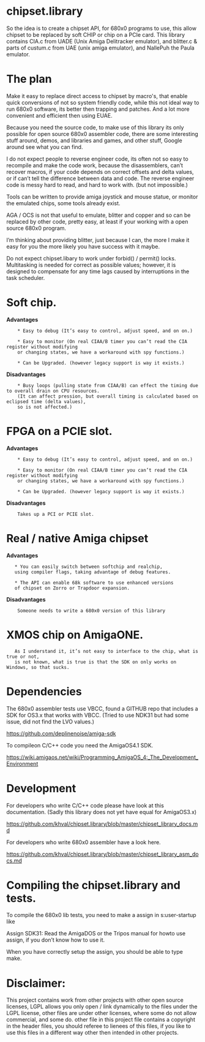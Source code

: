 # chipset.library

So the idea is to create a chipset API, for 680x0 programs to use, this allow chipset to be replaced by soft CHIP or chip on a PCIe card.
This library contains CIA.c from UADE (Unix Amiga Delitracker emulator), and blitter.c & parts of custum.c from UAE (unix amiga emulator), and NallePuh the Paula emulator.

# The plan

Make it easy to replace direct access to chipset by macro's, that enable quick conversions of not so system friendly code, while this not ideal way to run 680x0 software, its better then trapping and patches. And a lot more convenient and efficient then using EUAE.

Because you need the source code, to make use of this library its only possible for open source 680x0 assembler code, there are some interesting stuff around, demos, and libraries and games, and other stuff, Google around see what you can find.

I do not expect people to reverse engineer code, its often not so easy to recompile and make the code work, because the disassemblers, can’t recover macros, if your code depends on correct offsets and delta values, or if can’t tell the difference between data and code. The reverse engineer code is messy hard to read, and hard to work with. (but not impossible.)

Tools can be written to provide amiga joystick and mouse statue, or monitor the emulated chips, some tools already exist.

AGA / OCS is not that useful to emulate, blitter and copper and so can be replaced by other code, 
pretty easy, at least if your working with a open source 680x0 program.

I’m thinking about providing blitter, just because I can, the more I make it easy for you the more likely you have success with it maybe.

Do not expect chipset.libary to work under forbid() / permit() locks.
Multitasking is needed for correct as possible values; however, it is designed to compensate for any 
time lags caused by interruptions in the task scheduler.

# Soft chip.

**Advantages**

        * Easy to debug (It’s easy to control, adjust speed, and on on.)

        * Easy to monitor (On real CIAA/B timer you can’t read the CIA register without modifying
        or changing states, we have a workaround with spy functions.)

        * Can be Upgraded. (however legacy support is way it exists.)

**Disadvantages**
    
        * Busy loops (pulling state from CIAA/B) can effect the timing due to overall drain on CPU resources.
        (It can affect pression, but overall timing is calculated based on eclipsed time (delta values),
        so is not affected.)

# FPGA on a PCIE slot.

**Advantages**

        * Easy to debug (It’s easy to control, adjust speed, and on on.)

        * Easy to monitor (On real CIAA/B timer you can’t read the CIA register without modifying
        or changing states, we have a workaround with spy functions.)

        * Can be Upgraded. (however legacy support is way it exists.)
        
**Disadvantages**

        Takes up a PCI or PCIE slot.

# Real / native Amiga chipset

 **Advantages**

       * You can easily switch between softchip and realchip, 
       using compiler flags, taking advantage of debug features.
        
       * The API can enable 68k software to use enhanced versions
       of chipset on Zorro or Trapdoor expansion.
        
 **Disadvantages**

        Someone needs to write a 680x0 version of this library
        
# XMOS chip on AmigaONE.

       As I understand it, it’s not easy to interface to the chip, what is true or not, 
       is not known, what is true is that the SDK on only works on Windows, so that sucks.

# Dependencies

The 680x0 assembler tests use VBCC, found a GITHUB repo that includes a SDK for OS3.x that works with VBCC. 
(Tried to use NDK31 but had some issue, did not find the LVO values.)

https://github.com/deplinenoise/amiga-sdk

To compileon C/C++ code you need the AmigaOS4.1 SDK.

https://wiki.amigaos.net/wiki/Programming_AmigaOS_4:_The_Development_Environment

# Development 

For developers who write C/C++ code please have look at this documentation.
(Sadly this library does not yet have equal for AmigaOS3.x)

https://github.com/khval/chipset.library/blob/master/chipset_library_docs.md

For developers who write 680x0 assembler have a look here.

https://github.com/khval/chipset.library/blob/master/chipset_library_asm_docs.md

# Compiling the chipset.library and tests.

To compile the 680x0 lib tests, you need to make a assign in s:user-startup like

Assign SDK31: <your path to the files>
Read the AmigaDOS or the Tripos manual for howto use assign, if you don’t know how to use it.
  
When you have correctly setup the assign, you should be able to type make.

# Disclaimer:

This project contains work from other projects with other open source licenses, LGPL allows you only open / link dynamically to the files under the LGPL license, other files are under other licenses, where some do not allow commercial, and some do. other file in this project file contains a copyright in the header files, you should referee to lienees of this files, if you like to use this files in a different way other then intended in other projects.

